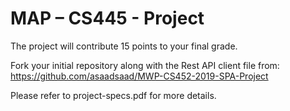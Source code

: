 # MAP – CS445 - Project
The project will contribute 15 points to your final grade.
    
Fork your initial repository along with the Rest API client file from:  https://github.com/asaadsaad/MWP-CS452-2019-SPA-Project  
  
Please refer to project-specs.pdf for more details.
